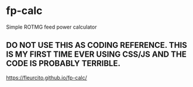 # fp-calc
Simple ROTMG feed power calculator

## DO NOT USE THIS AS CODING REFERENCE. THIS IS MY FIRST TIME EVER USING CSS/JS AND THE CODE IS PROBABLY TERRIBLE.

https://fleurcito.github.io/fp-calc/
